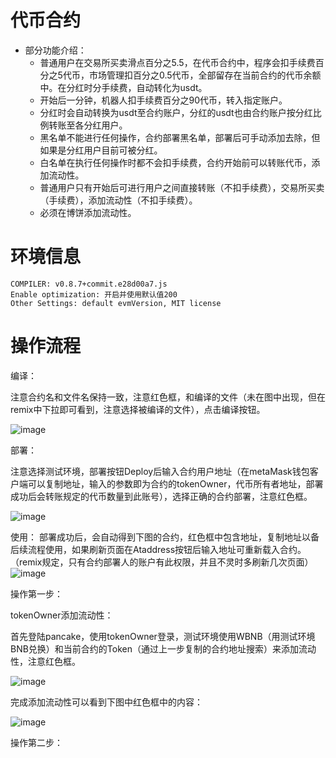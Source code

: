 # 代币合约

- 部分功能介绍：
  - 普通用户在交易所买卖滑点百分之5.5，在代币合约中，程序会扣手续费百分之5代币，市场管理扣百分之0.5代币，全部留存在当前合约的代币余额中。在分红时分手续费，自动转化为usdt。
  - 开始后一分钟，机器人扣手续费百分之90代币，转入指定账户。
  - 分红时会自动转换为usdt至合约账户，分红的usdt也由合约账户按分红比例转账至各分红用户。
  - 黑名单不能进行任何操作，合约部署黑名单，部署后可手动添加去除，但如果是分红用户目前可被分红。
  - 白名单在执行任何操作时都不会扣手续费，合约开始前可以转账代币，添加流动性。
  - 普通用户只有开始后可进行用户之间直接转账（不扣手续费），交易所买卖（手续费），添加流动性（不扣手续费）。
  - 必须在博饼添加流动性。



# 环境信息

```
COMPILER: v0.8.7+commit.e28d00a7.js
Enable optimization: 开启并使用默认值200
Other Settings: default evmVersion, MIT license
```


# 操作流程

编译：

注意合约名和文件名保持一致，注意红色框，和编译的文件（未在图中出现，但在remix中下拉即可看到，注意选择被编译的文件），点击编译按钮。

![image](https://user-images.githubusercontent.com/22724090/183380138-81a15619-7e89-42c0-b38d-da8d223fa280.png)

部署：

注意选择测试环境，部署按钮Deploy后输入合约用户地址（在metaMask钱包客户端可以复制地址，输入的参数即为合约的tokenOwner，代币所有者地址，部署成功后会转账规定的代币数量到此账号），选择正确的合约部署，注意红色框。

![image](https://user-images.githubusercontent.com/22724090/183381629-0085a33f-0492-409f-bd55-2e542540c655.png)

使用：
部署成功后，会自动得到下图的合约，红色框中包含地址，复制地址以备后续流程使用，如果刷新页面在Ataddress按钮后输入地址可重新载入合约。（remix规定，只有合约部署人的账户有此权限，并且不灵时多刷新几次页面）
![image](https://user-images.githubusercontent.com/22724090/183559760-0641e2fa-4c10-4133-9767-1c1e65497a9c.png)

操作第一步：

tokenOwner添加流动性：

首先登陆pancake，使用tokenOwner登录，测试环境使用WBNB（用测试环境BNB兑换）和当前合约的Token（通过上一步复制的合约地址搜索）来添加流动性，注意红色框。

![image](https://user-images.githubusercontent.com/22724090/183578261-7c2633df-c96f-4a4d-bddd-28f22693290b.png)

完成添加流动性可以看到下图中红色框中的内容：

![image](https://user-images.githubusercontent.com/22724090/183579288-d6230dc6-21a8-4f64-9155-92fc7b93d793.png)


操作第二步：





